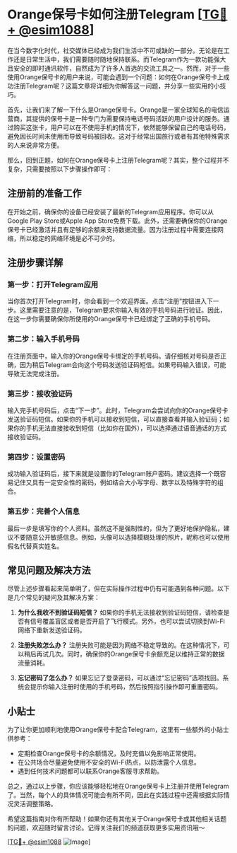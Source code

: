 # Orange保号卡如何注册Telegram [[TG💪+ @esim1088](https://t.me/s/esim1088)]

在当今数字化时代，社交媒体已经成为我们生活中不可或缺的一部分。无论是在工作还是日常生活中，我们需要随时随地保持联系。而Telegram作为一款功能强大且安全的即时通讯软件，自然成为了许多人首选的交流工具之一。然而，对于一些使用Orange保号卡的用户来说，可能会遇到一个问题：如何在Orange保号卡上成功注册Telegram呢？这篇文章将详细为你解答这一问题，并分享一些实用的小技巧。

首先，让我们来了解一下什么是Orange保号卡。Orange是一家全球知名的电信运营商，其提供的保号卡是一种专门为需要保持电话号码活跃的用户设计的服务。通过购买这张卡，用户可以在不使用手机的情况下，依然能够保留自己的电话号码，避免因长时间未使用而导致号码被回收。这对于经常出国旅行或者有其他特殊需求的人来说非常方便。

那么，回到正题，如何在Orange保号卡上注册Telegram呢？其实，整个过程并不复杂，只需要按照以下步骤操作即可：

## 注册前的准备工作

在开始之前，确保你的设备已经安装了最新的Telegram应用程序。你可以从Google Play Store或Apple App Store免费下载。此外，还需要确保你的Orange保号卡已经激活并且有足够的余额来支持数据流量。因为注册过程中需要连接网络，所以稳定的网络环境是必不可少的。

## 注册步骤详解

### 第一步：打开Telegram应用
当你首次打开Telegram时，你会看到一个欢迎界面。点击“注册”按钮进入下一步。这里需要注意的是，Telegram要求你输入有效的手机号码进行验证。因此，在这一步你需要确保你所使用的Orange保号卡已经绑定了正确的手机号码。

### 第二步：输入手机号码
在注册页面中，输入你的Orange保号卡绑定的手机号码。请仔细核对号码是否正确，因为稍后Telegram会向这个号码发送验证码短信。如果号码输入错误，可能导致无法完成注册。

### 第三步：接收验证码
输入完手机号码后，点击“下一步”。此时，Telegram会尝试向你的Orange保号卡发送验证码短信。如果你的手机可以接收到短信，可以直接查看并输入验证码；如果你的手机无法直接接收到短信（比如你在国外），可以选择通过语音通话的方式接收验证码。

### 第四步：设置密码
成功输入验证码后，接下来就是设置你的Telegram账户密码。建议选择一个既容易记住又具有一定安全性的密码，例如结合大小写字母、数字以及特殊字符的组合。

### 第五步：完善个人信息
最后一步是填写你的个人资料。虽然这不是强制性的，但为了更好地保护隐私，建议不要随意公开敏感信息。例如，头像可以选择模糊处理的照片，昵称也可以使用假名代替真实姓名。

## 常见问题及解决方法

尽管上述步骤看起来简单明了，但在实际操作过程中仍有可能遇到各种问题。以下是几个常见的疑问及其解决方案：

1. **为什么我收不到验证码短信？**
   如果你的手机无法接收到验证码短信，请检查是否有信号覆盖盲区或者是否开启了飞行模式。另外，也可以尝试切换到Wi-Fi网络下重新发送验证码。

2. **注册失败怎么办？**
   注册失败可能是因为网络不稳定导致的。在这种情况下，可以稍后再试几次。同时，确保你的Orange保号卡余额充足以维持正常的数据流量消耗。

3. **忘记密码了怎么办？**
   如果忘记了登录密码，可以通过“忘记密码”选项找回。系统会提示你输入注册时使用的手机号码，然后按照指引操作即可重置密码。

## 小贴士

为了让你更加顺利地使用Orange保号卡配合Telegram，这里有一些额外的小贴士供参考：
- 定期检查Orange保号卡的余额情况，及时充值以免影响正常使用。
- 在公共场合尽量避免使用不安全的Wi-Fi热点，以防泄露个人信息。
- 遇到任何技术问题都可以联系Orange客服寻求帮助。

总之，通过以上步骤，你应该能够轻松地在Orange保号卡上注册并使用Telegram了。当然，每个人的具体情况可能会有所不同，因此在实践过程中还需根据实际情况灵活调整策略。

希望这篇指南对你有所帮助！如果你还有其他关于Orange保号卡或其他相关话题的问题，欢迎随时留言讨论。记得关注我们的频道获取更多实用资讯哦～ 

[[TG💪+ @esim1088](https://t.me/s/esim1088) ![Image](https://i.postimg.cc/4NQfJmqS/Snipaste-2025-05-13-00-14-12.png)]